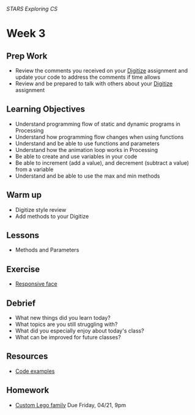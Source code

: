 _STARS Exploring CS_

# Week 3

## Prep Work
* Review the comments you received on your [Digitize](../week1/homework/digitize.md) assignment and update your code to address the comments if time allows
* Review and be prepared to talk with others about your [Digitize](../week1/homework/digitize.md) assignment

## Learning Objectives
* Understand programming flow of static and dynamic programs in Processing
* Understand how programming flow changes when using functions
* Understand and be able to use functions and parameters
* Understand how the animation loop works in Processing
* Be able to create and use variables in your code
* Be able to increment (add a value), and decrement (subtract a value) from a variable
* Understand and be able to use the max and min methods

## Warm up
* Digitize style review
* Add methods to your Digitize

## Lessons
* Methods and Parameters

## Exercise
* [Responsive face](exercises/face.md)

## Debrief
* What new things did you learn today?
* What topics are you still struggling with?
* What did you especially enjoy about today's class?
* What can be improved for future classes?

## Resources
* [Code examples](code)

## Homework
* [Custom Lego family](homework/lego-family.md) Due Friday, 04/21, 9pm